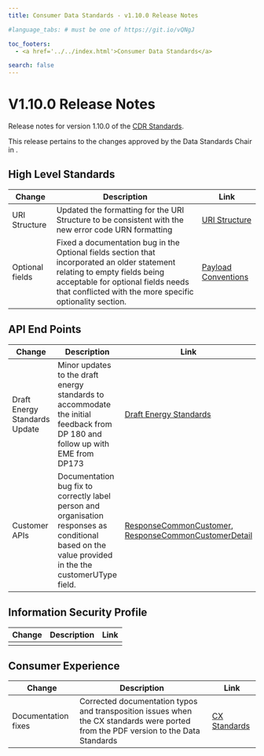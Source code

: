 ```yaml
---
title: Consumer Data Standards - v1.10.0 Release Notes

#language_tabs: # must be one of https://git.io/vQNgJ

toc_footers:
  - <a href='../../index.html'>Consumer Data Standards</a>

search: false
---
```


# V1.10.0 Release Notes
Release notes for version 1.10.0 of the [CDR Standards](../../index.html).

This release pertains to the changes approved by the Data Standards Chair in <Decision Proposal>.

## High Level Standards

|Change|Description|Link|
|------|-----------|----|
| URI Structure | Updated the formatting for the URI Structure to be consistent with the new error code URN formatting | [URI Structure](../../#uri-structure) |
| Optional fields | Fixed a documentation bug in the Optional fields section that incorporated an older statement relating to empty fields being acceptable for optional fields needs that conflicted with the more specific optionality section. | [Payload Conventions](../../#payload-conventions) |

## API End Points

|Change|Description|Link|
|------|-----------|----|
| Draft Energy Standards Update | Minor updates to the draft energy standards to accommodate the initial feedback from DP 180 and follow up with EME from DP173 | [Draft Energy Standards](../../draft/energy-draft.html) |
| Customer APIs | Documentation bug fix to correctly label person and organisation responses as conditional based on the value provided in the the customerUType field. | [ResponseCommonCustomer](../../#tocSdiscoveryoutage), [ResponseCommonCustomerDetail](../../#tocSresponsecommoncustomerdetail)|

## Information Security Profile
|Change|Description|Link|
|------|-----------|----|
|  |  |  |

## Consumer Experience

|Change|Description|Link|
|------|-----------|----|
| Documentation fixes | Corrected documentation typos and transposition issues when the CX standards were ported from the PDF version to the Data Standards |  [CX Standards](../../#business-consumer) |
